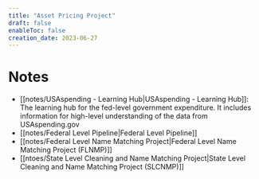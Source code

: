 ```yaml
---
title: "Asset Pricing Project"
draft: false
enableToc: false
creation_date: 2023-06-27
---
```



# Notes
- [[notes/USAspending - Learning Hub|USAspending - Learning Hub]]: The learning hub for the fed-level government expenditure. It includes information for high-level understanding of the data from USAspending.gov
- [[notes/Federal Level Pipeline|Federal Level Pipeline]]
- [[notes/Federal Level Name Matching Project|Federal Level Name Matching Project (FLNMP)]]
- [[ntoes/State Level Cleaning and Name Matching Project|State Level Cleaning and Name Matching Project (SLCNMP)]]

